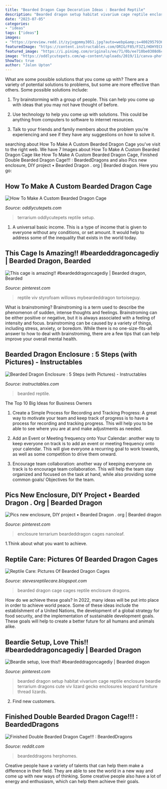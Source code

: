 ```yaml
---
title: "Bearded Dragon Cage Decoration Ideas : Bearded Reptile"
description: "Bearded dragon setup habitat vivarium cage reptile enclosure beardie terrarium dragons cute viv lizard gecko enclosures leopard furniture thread lizards"
date: "2023-07-05"
categories:
- "ideas"
tags: ["ideas"]
images:
- "https://preview.redd.it/zyjxgpmmy3051.jpg?auto=webp&amp;s=4002957936915e00b94b9d67d0718c00dda400c9"
featuredImage: "https://content.instructables.com/ORIG/F85/F3Z1/HOHYECE9/F85F3Z1HOHYECE9.jpg?frame=1"
featured_image: "https://i.pinimg.com/originals/ee/71/0b/ee710be0308d6ca6aea57aafdaa1df26.jpg"
image: "https://oddlycutepets.com/wp-content/uploads/2019/11/canva-photo-editor-6.png"
ShowToc: true
author: "Jalon Upton"
---
```



What are some possible solutions that you come up with?
There are a variety of potential solutions to problems, but some are more effective than others. Some possible solutions include:
1. Try brainstorming with a group of people. This can help you come up with ideas that you may not have thought of before.

2. Use technology to help you come up with solutions. This could be anything from computers to software to internet resources.

3. Talk to your friends and family members about the problem you're experiencing and see if they have any suggestions on how to solve it.

	

		
searching about How To Make A Custom Bearded Dragon Cage you've visit to the right web. We have 7 Images about How To Make A Custom Bearded Dragon Cage like How To Make A Custom Bearded Dragon Cage, Finished Double Bearded Dragon Cage!!! : BeardedDragons and also Pics new enclosure, DIY project • Bearded Dragon . org | Bearded dragon. Here you go:
		
    
## How To Make A Custom Bearded Dragon Cage

<img loading=lazy src="https://oddlycutepets.com/wp-content/uploads/2019/11/canva-photo-editor-6.png" onerror="this.onerror=null;this.src='https://tse2.mm.bing.net/th?id=OIP.A7TpibSHi8Q_05RPTuN2LAHaE8&amp;pid=15.1';" alt="How To Make A Custom Bearded Dragon Cage">

_Source: oddlycutepets.com_

>terrarium oddlycutepets reptile setup. 

	

1. A universal basic income. This is a type of income that is given to everyone without any conditions, or set amount. It would help to address some of the inequality that exists in the world today.

    
## This Cage Is Amazing!! #beardeddragoncagediy | Bearded Dragon, Bearded

<img loading=lazy src="https://i.pinimg.com/736x/9b/6a/79/9b6a799d9cb3690103520e55b02e6916.jpg" onerror="this.onerror=null;this.src='https://tse2.mm.bing.net/th?id=OIP.1UQdYeMeWYta5yDIiOmpKQHaJ3&amp;pid=15.1';" alt="This cage is amazing!! #beardeddragoncagediy | Bearded dragon, Bearded">

_Source: pinterest.com_

>reptile viv styrofoam willows mybeardeddragon tortoiseguy. 

	

What is brainstroming?
Brainstroming is a term used to describe the phenomenon of sudden, intense thoughts and feelings. Brainstroming can be either positive or negative, but it is always associated with a feeling of intensity and focus. brainstroming can be caused by a variety of things, including stress, anxiety, or boredom. While there is no one-size-fits-all answer to how to deal with brainstroming, there are a few tips that can help improve your overall mental health.

    
## Bearded Dragon Enclosure : 5 Steps (with Pictures) - Instructables

<img loading=lazy src="https://content.instructables.com/ORIG/F85/F3Z1/HOHYECE9/F85F3Z1HOHYECE9.jpg?frame=1" onerror="this.onerror=null;this.src='https://tse3.mm.bing.net/th?id=OIP.Pg2mlYK5rkYs5aR7DovHSAHaE8&amp;pid=15.1';" alt="Bearded Dragon Enclosure : 5 Steps (with Pictures) - Instructables">

_Source: instructables.com_

>bearded reptile. 

	

The Top 10 Big Ideas for Business Owners
1. Create a Simple Process for Recording and Tracking Progress: A great way to motivate your team and keep track of progress is to have a process for recording and tracking progress. This will help you to be able to see where you are at and make adjustments as needed.
2. Add an Event or Meeting frequency onto Your Calendar: another way to keep everyone on track is to add an event or meeting frequency onto your calendar. This will give everyone a recurring goal to work towards, as well as some competition to drive them onward.

3. Encourage team collaboration: another way of keeping everyone on track is to encourage team collaboration. This will help the team stay organized and focused on the task at hand, while also providing some common goals/ Objectives for the team.


    
## Pics New Enclosure, DIY Project • Bearded Dragon . Org | Bearded Dragon

<img loading=lazy src="https://i.pinimg.com/736x/ae/67/6d/ae676df41c2bee97a119d718606e3bdb.jpg" onerror="this.onerror=null;this.src='https://tse4.mm.bing.net/th?id=OIP.FwZfg6xOsP-Y_3won5oEQgAAAA&amp;pid=15.1';" alt="Pics new enclosure, DIY project • Bearded Dragon . org | Bearded dragon">

_Source: pinterest.com_

>enclosure terrarium beardeddragon cages nanoleaf. 

	

1.Think about what you want to achieve.

    
## Reptile Care: Pictures Of Bearded Dragon Cages

<img loading=lazy src="http://1.bp.blogspot.com/_eMI0n2T1oIc/SLTWuvfkpWI/AAAAAAAACow/s9pIjd0-o2Q/w1200-h630-p-k-no-nu/SUC50005.jpg" onerror="this.onerror=null;this.src='https://tse3.mm.bing.net/th?id=OIP.bN7vPoo6ydmPuZqspuNlPwHaFj&amp;pid=15.1';" alt="Reptile Care: Pictures Of Bearded Dragon Cages">

_Source: stevesreptilecare.blogspot.com_

>bearded dragon cage cages reptile enclosure dragons. 

	

How do we achieve these goals?
In 2022, many ideas will be put into place in order to achieve world peace. Some of these ideas include the establishment of a United Nations, the development of a global strategy for food security, and the implementation of sustainable development goals. These goals will help to create a better future for all humans and animals alike.

    
## Beardie Setup, Love This!! #beardeddragoncagediy | Bearded Dragon

<img loading=lazy src="https://i.pinimg.com/originals/ee/71/0b/ee710be0308d6ca6aea57aafdaa1df26.jpg" onerror="this.onerror=null;this.src='https://tse3.mm.bing.net/th?id=OIP.oSz8Pys_TrhZoMRRyBIR_AHaFj&amp;pid=15.1';" alt="Beardie setup, love this!! #beardeddragoncagediy | Bearded dragon">

_Source: pinterest.com_

>bearded dragon setup habitat vivarium cage reptile enclosure beardie terrarium dragons cute viv lizard gecko enclosures leopard furniture thread lizards. 

	

2. Find new customers.

    
## Finished Double Bearded Dragon Cage!!! : BeardedDragons

<img loading=lazy src="https://preview.redd.it/zyjxgpmmy3051.jpg?auto=webp&amp;s=4002957936915e00b94b9d67d0718c00dda400c9" onerror="this.onerror=null;this.src='https://tse4.mm.bing.net/th?id=OIP.OwKgKHKvQaIecco9yL-5XQHaJ4&amp;pid=15.1';" alt="Finished Double Bearded Dragon Cage!!! : BeardedDragons">

_Source: reddit.com_

>beardeddragons herphomes. 

	

Creative people have a variety of talents that can help them make a difference in their field. They are able to see the world in a new way and come up with new ways of thinking. Some creative people also have a lot of energy and enthusiasm, which can help them achieve their goals.

